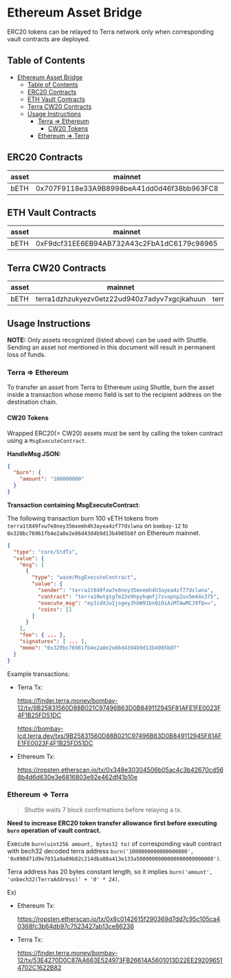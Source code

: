 # Ethereum Asset Bridge

ERC20 tokens can be relayed to Terra network only when corresponding vault contracts are deployed.

## Table of Contents

- [Ethereum Asset Bridge](#ethereum-asset-bridge)
  - [Table of Contents](#table-of-contents)
  - [ERC20 Contracts](#erc20-contracts)
  - [ETH Vault Contracts](#eth-vault-contracts)
  - [Terra CW20 Contracts](#terra-cw20-contracts)
  - [Usage Instructions](#usage-instructions)
    - [Terra => Ethereum](#terra--ethereum)
      - [CW20 Tokens](#cw20-tokens)
    - [Ethereum => Terra](#ethereum--terra)


## ERC20 Contracts
| asset | mainnet                                    | ropsten                                    |
| ----- | ------------------------------------------ | ------------------------------------------ |
| bETH  | 0x707F9118e33A9B8998beA41dd0d46f38bb963FC8 | 0xA60100d5e12E9F83c1B04997314cf11685A618fF |

## ETH Vault Contracts

| asset | mainnet                                    | ropsten                                    |
| ----- | ------------------------------------------ | ------------------------------------------ |
| bETH  | 0xF9dcf31EE6EB94AB732A43c2FbA1dC6179c98965 | 0xDD7e8f8047D78bB103FAb4bAc1259Da207Da3861 |

## Terra CW20 Contracts

| asset | mainnet                                      | bombay-12                                    |
| ----- | -------------------------------------------- | -------------------------------------------- |
| bETH  | terra1dzhzukyezv0etz22ud940z7adyv7xgcjkahuun | terra19mkj9nec6e3y5754tlnuz4vem7lzh4n0lc2s3l |

## Usage Instructions

**NOTE:** Only assets recognized (listed above) can be used with Shuttle. Sending an asset not mentioned in this document will result in permanent loss of funds.

### Terra => Ethereum 

To transfer an asset from Terra to Ethereum using Shuttle, burn the asset inside a transaction whose memo field is set to the recipient address on the destination chain.

#### CW20 Tokens

Wrapped ERC20(= CW20) assets must be sent by calling the token contract using a `MsgExecuteContract`.

**HandleMsg JSON:**

```json
{
  "burn": {
    "amount": "100000000"
  }
}
```

**Transaction containing MsgExecuteContract**:

The following transaction burn 100 vETH tokens from `terra1t849fxw7e8ney35mxemh4h3ayea4zf77dslwna` on `bombay-12` to `0x320bc76961fb4e2a0e2e86d43d4b9d13b4985b8f` on Ethereum mainnet.

```json
{
  "type": "core/StdTx",
  "value": {
    "msg": [
      {
        "type": "wasm/MsgExecuteContract",
        "value": {
          "sender": "terra1t849fxw7e8ney35mxemh4h3ayea4zf77dslwna",
          "contract": "terra10wtgtg7m22e9hpyhqmfj7zvapnp2uv5m44x375",
          "execute_msg": "eyJidXJuIjogeyJhbW91bnQiOiAiMTAwMCJ9fQ==",
          "coins": []
        }
      }
    ],
    "fee": { ... },
    "signatures": [ ... ],
    "memo": "0x320bc76961fb4e2a0e2e86d43d4b9d13b4985b8f"
  }
}
```

Example transactions:

- Terra Tx:

  https://finder.terra.money/bombay-12/tx/9B25831560D88B021C97496B63D0B849112945F81AFE1FE0023F4F1B25FD51DC

  https://bombay-lcd.terra.dev/txs/9B25831560D88B021C97496B63D0B849112945F81AFE1FE0023F4F1B25FD51DC

- Ethereum Tx:

  https://ropsten.etherscan.io/tx/0x348e30304506b05ac4c3b42670cd568b4d6d630e3e6816803e92e462df41b10e

### Ethereum => Terra

> Shuttle waits 7 block confirmations before relaying a tx.

**Need to increase ERC20 token transfer allowance first before executing `burn` operation of vault contract.**

Execute `burn(uint256 amount, bytes32 to)` of corresponding vault contract with bech32 decoded terra address
`burn('1000000000000000000', '0x890d71d9e7031a9a09b82c214dba08a413e133a5000000000000000000000000')`.

Terra address has 20 bytes constant length, so it implies `burn('amount', 'unbech32(TerraAddress)' + '0' * 24)`.

Ex)

- Ethereum Tx:

  https://ropsten.etherscan.io/tx/0x8c0142615f290369d7dd7c95c105ca40368fc3b64db97c7523427ab13ce86236

- Terra Tx:

  https://finder.terra.money/bombay-12/tx/53E4270D0C87AA663E524973FB26614A5601013D22EE292096514702C1622B82
